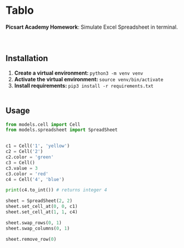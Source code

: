 # <b>Tablo</b>
<b>Picsart Academy Homework</b>: Simulate Excel Spreadsheet in terminal.<br><br><br>

## Installation
1. <b>Create a virtual environment: </b> `python3 -m venv venv`
2. <b>Activate the virtual environment: </b> `source venv/bin/activate`
3. <b>Install requirements: </b> `pip3 install -r requirements.txt`
<br><br>
## Usage

```python
from models.cell import Cell
from models.spreadsheet import SpreadSheet


c1 = Cell('1', 'yellow')
c2 = Cell('2')
c2.color = 'green'
c3 = Cell()
c3.value = 3
c3.color = 'red'
c4 = Cell('4', 'blue')

print(c4.to_int()) # returns integer 4

sheet = SpreadSheet(2, 2)
sheet.set_cell_at(0, 0, c1)
sheet.set_cell_at(1, 1, c4)

sheet.swap_rows(0, 1)
sheet.swap_columns(0, 1)

sheet.remove_row(0)
```
